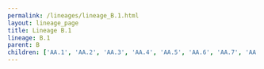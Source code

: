 ```yaml
---
permalink: /lineages/lineage_B.1.html
layout: lineage_page
title: Lineage B.1
lineage: B.1
parent: B
children: ['AA.1', 'AA.2', 'AA.3', 'AA.4', 'AA.5', 'AA.6', 'AA.7', 'AA.8', 'AB.1', 'AC.1', 'AD.1', 'AD.2', 'AD.2.1', 'AE.1', 'AE.2', 'AE.3', 'AE.4', 'AE.5', 'AE.6', 'AE.7', 'AE.8', 'AF.1', 'AG.1', 'AH.1', 'AH.2', 'AH.3', 'AJ.1', 'AK.1', 'AK.2', 'AL.1', 'AM.1', 'AM.2', 'AM.3', 'AM.4', 'AN.1', 'AP.1', 'AQ.1', 'AQ.2', 'AS.1', 'AS.2', 'AT.1', 'AU.1', 'AU.2', 'AU.3', 'AV.1', 'AW.1', 'AY.1', 'AY.2', 'B.1', 'B.1.1', 'B.1.1.1', 'B.1.1.2', 'B.1.1.3', 'B.1.1.4', 'B.1.1.5', 'B.1.1.6', 'B.1.1.7', 'B.1.1.8', 'B.1.1.10', 'B.1.1.12', 'B.1.1.13', 'B.1.1.14', 'B.1.1.15', 'B.1.1.16', 'B.1.1.17', 'B.1.1.20', 'B.1.1.25', 'B.1.1.26', 'B.1.1.27', 'B.1.1.28', 'B.1.1.29', 'B.1.1.30', 'B.1.1.31', 'B.1.1.32', 'B.1.1.33', 'B.1.1.34', 'B.1.1.35', 'B.1.1.36', 'B.1.1.37', 'B.1.1.38', 'B.1.1.39', 'B.1.1.40', 'B.1.1.41', 'B.1.1.43', 'B.1.1.44', 'B.1.1.45', 'B.1.1.46', 'B.1.1.47', 'B.1.1.48', 'B.1.1.49', 'B.1.1.50', 'B.1.1.51', 'B.1.1.52', 'B.1.1.53', 'B.1.1.54', 'B.1.1.55', 'B.1.1.56', 'B.1.1.57', 'B.1.1.58', 'B.1.1.59', 'B.1.1.60', 'B.1.1.61', 'B.1.1.62', 'B.1.1.63', 'B.1.1.64', 'B.1.1.65', 'B.1.1.66', 'B.1.1.67', 'B.1.1.70', 'B.1.1.71', 'B.1.1.72', 'B.1.1.73', 'B.1.1.74', 'B.1.1.75', 'B.1.1.76', 'B.1.1.77', 'B.1.1.78', 'B.1.1.79', 'B.1.1.80', 'B.1.1.81', 'B.1.1.82', 'B.1.1.83', 'B.1.1.84', 'B.1.1.85', 'B.1.1.86', 'B.1.1.87', 'B.1.1.88', 'B.1.1.89', 'B.1.1.90', 'B.1.1.91', 'B.1.1.92', 'B.1.1.93', 'B.1.1.94', 'B.1.1.95', 'B.1.1.96', 'B.1.1.97', 'B.1.1.98', 'B.1.1.99', 'B.1.1.100', 'B.1.1.101', 'B.1.1.102', 'B.1.1.103', 'B.1.1.104', 'B.1.1.105', 'B.1.1.106', 'B.1.1.107', 'B.1.1.108', 'B.1.1.109', 'B.1.1.110', 'B.1.1.111', 'B.1.1.112', 'B.1.1.113', 'B.1.1.114', 'B.1.1.115', 'B.1.1.116', 'B.1.1.117', 'B.1.1.118', 'B.1.1.119', 'B.1.1.120', 'B.1.1.121', 'B.1.1.122', 'B.1.1.123', 'B.1.1.124', 'B.1.1.125', 'B.1.1.126', 'B.1.1.127', 'B.1.1.128', 'B.1.1.129', 'B.1.1.130', 'B.1.1.131', 'B.1.1.132', 'B.1.1.133', 'B.1.1.134', 'B.1.1.135', 'B.1.1.136', 'B.1.1.137', 'B.1.1.138', 'B.1.1.139', 'B.1.1.140', 'B.1.1.141', 'B.1.1.142', 'B.1.1.143', 'B.1.1.144', 'B.1.1.145', 'B.1.1.146', 'B.1.1.147', 'B.1.1.148', 'B.1.1.149', 'B.1.1.150', 'B.1.1.151', 'B.1.1.152', 'B.1.1.153', 'B.1.1.154', 'B.1.1.155', 'B.1.1.156', 'B.1.1.157', 'B.1.1.158', 'B.1.1.159', 'B.1.1.160', 'B.1.1.161', 'B.1.1.162', 'B.1.1.163', 'B.1.1.164', 'B.1.1.165', 'B.1.1.166', 'B.1.1.167', 'B.1.1.168', 'B.1.1.169', 'B.1.1.170', 'B.1.1.171', 'B.1.1.172', 'B.1.1.173', 'B.1.1.174', 'B.1.1.175', 'B.1.1.176', 'B.1.1.177', 'B.1.1.178', 'B.1.1.179', 'B.1.1.180', 'B.1.1.181', 'B.1.1.182', 'B.1.1.183', 'B.1.1.184', 'B.1.1.185', 'B.1.1.186', 'B.1.1.187', 'B.1.1.189', 'B.1.1.190', 'B.1.1.191', 'B.1.1.192', 'B.1.1.193', 'B.1.1.194', 'B.1.1.195', 'B.1.1.196', 'B.1.1.197', 'B.1.1.198', 'B.1.1.199', 'B.1.1.200', 'B.1.1.201', 'B.1.1.202', 'B.1.1.203', 'B.1.1.204', 'B.1.1.205', 'B.1.1.206', 'B.1.1.207', 'B.1.1.208', 'B.1.1.209', 'B.1.1.210', 'B.1.1.211', 'B.1.1.212', 'B.1.1.213', 'B.1.1.214', 'B.1.1.215', 'B.1.1.216', 'B.1.1.217', 'B.1.1.218', 'B.1.1.219', 'B.1.1.220', 'B.1.1.221', 'B.1.1.222', 'B.1.1.223', 'B.1.1.224', 'B.1.1.225', 'B.1.1.226', 'B.1.1.227', 'B.1.1.231', 'B.1.1.232', 'B.1.1.233', 'B.1.1.234', 'B.1.1.235', 'B.1.1.236', 'B.1.1.237', 'B.1.1.238', 'B.1.1.239', 'B.1.1.240', 'B.1.1.241', 'B.1.1.242', 'B.1.1.243', 'B.1.1.244', 'B.1.1.245', 'B.1.1.246', 'B.1.1.247', 'B.1.1.248', 'B.1.1.249', 'B.1.1.250', 'B.1.1.251', 'B.1.1.252', 'B.1.1.253', 'B.1.1.254', 'B.1.1.255', 'B.1.1.256', 'B.1.1.257', 'B.1.1.258', 'B.1.1.259', 'B.1.1.260', 'B.1.1.261', 'B.1.1.262', 'B.1.1.263', 'B.1.1.264', 'B.1.1.265', 'B.1.1.266', 'B.1.1.267', 'B.1.1.268', 'B.1.1.269', 'B.1.1.270', 'B.1.1.271', 'B.1.1.272', 'B.1.1.273', 'B.1.1.274', 'B.1.1.275', 'B.1.1.276', 'B.1.1.277', 'B.1.1.278', 'B.1.1.279', 'B.1.1.280', 'B.1.1.281', 'B.1.1.282', 'B.1.1.283', 'B.1.1.284', 'B.1.1.285', 'B.1.1.286', 'B.1.1.287', 'B.1.1.288', 'B.1.1.289', 'B.1.1.290', 'B.1.1.291', 'B.1.1.292', 'B.1.1.293', 'B.1.1.294', 'B.1.1.295', 'B.1.1.296', 'B.1.1.297', 'B.1.1.298', 'B.1.1.299', 'B.1.1.300', 'B.1.1.301', 'B.1.1.302', 'B.1.1.303', 'B.1.1.304', 'B.1.1.305', 'B.1.1.306', 'B.1.1.307', 'B.1.1.308', 'B.1.1.309', 'B.1.1.310', 'B.1.1.311', 'B.1.1.312', 'B.1.1.313', 'B.1.1.314', 'B.1.1.315', 'B.1.1.316', 'B.1.1.317', 'B.1.1.318', 'B.1.1.319', 'B.1.1.320', 'B.1.1.322', 'B.1.1.323', 'B.1.1.324', 'B.1.1.325', 'B.1.1.326', 'B.1.1.327', 'B.1.1.328', 'B.1.1.329', 'B.1.1.330', 'B.1.1.331', 'B.1.1.332', 'B.1.1.333', 'B.1.1.334', 'B.1.1.335', 'B.1.1.336', 'B.1.1.337', 'B.1.1.338', 'B.1.1.339', 'B.1.1.340', 'B.1.1.341', 'B.1.1.342', 'B.1.1.343', 'B.1.1.344', 'B.1.1.345', 'B.1.1.346', 'B.1.1.347', 'B.1.1.348', 'B.1.1.349', 'B.1.1.350', 'B.1.1.351', 'B.1.1.352', 'B.1.1.353', 'B.1.1.354', 'B.1.1.355', 'B.1.1.356', 'B.1.1.357', 'B.1.1.358', 'B.1.1.359', 'B.1.1.360', 'B.1.1.361', 'B.1.1.362', 'B.1.1.363', 'B.1.1.364', 'B.1.1.365', 'B.1.1.366', 'B.1.1.367', 'B.1.1.368', 'B.1.1.369', 'B.1.1.370', 'B.1.1.371', 'B.1.1.372', 'B.1.1.373', 'B.1.1.374', 'B.1.1.375', 'B.1.1.376', 'B.1.1.377', 'B.1.1.378', 'B.1.1.379', 'B.1.1.380', 'B.1.1.381', 'B.1.1.382', 'B.1.1.383', 'B.1.1.384', 'B.1.1.385', 'B.1.1.386', 'B.1.1.387', 'B.1.1.388', 'B.1.1.389', 'B.1.1.391', 'B.1.1.392', 'B.1.1.393', 'B.1.1.394', 'B.1.1.395', 'B.1.1.396', 'B.1.1.397', 'B.1.1.398', 'B.1.1.399', 'B.1.1.400', 'B.1.1.401', 'B.1.1.402', 'B.1.1.403', 'B.1.1.404', 'B.1.1.405', 'B.1.1.406', 'B.1.1.407', 'B.1.1.408', 'B.1.1.409', 'B.1.1.410', 'B.1.1.411', 'B.1.1.412', 'B.1.1.413', 'B.1.1.414', 'B.1.1.415', 'B.1.1.416', 'B.1.1.417', 'B.1.1.418', 'B.1.1.419', 'B.1.1.420', 'B.1.1.421', 'B.1.1.422', 'B.1.1.423', 'B.1.1.424', 'B.1.1.425', 'B.1.1.426', 'B.1.1.427', 'B.1.1.428', 'B.1.1.429', 'B.1.1.430', 'B.1.1.431', 'B.1.1.432', 'B.1.1.433', 'B.1.1.434', 'B.1.1.435', 'B.1.1.436', 'B.1.1.437', 'B.1.1.438', 'B.1.1.439', 'B.1.1.440', 'B.1.1.441', 'B.1.1.442', 'B.1.1.444', 'B.1.1.445', 'B.1.1.446', 'B.1.1.447', 'B.1.1.448', 'B.1.1.449', 'B.1.1.450', 'B.1.1.451', 'B.1.1.452', 'B.1.1.453', 'B.1.1.456', 'B.1.1.458', 'B.1.1.459', 'B.1.1.461', 'B.1.1.462', 'B.1.1.463', 'B.1.1.464', 'B.1.1.465', 'B.1.1.466', 'B.1.1.467', 'B.1.1.480', 'B.1.1.481', 'B.1.1.482', 'B.1.1.483', 'B.1.1.484', 'B.1.1.485', 'B.1.1.486', 'B.1.1.487', 'B.1.1.500', 'B.1.1.506', 'B.1.1.507', 'B.1.1.512', 'B.1.1.513', 'B.1.1.514', 'B.1.1.515', 'B.1.1.516', 'B.1.1.517', 'B.1.1.518', 'B.1.1.519', 'B.1.1.521', 'B.1.1.522', 'B.1.1.523', 'B.1.1.524', 'B.1.1.525', 'B.1.1.526', 'B.1.2', 'B.1.3', 'B.1.3.1', 'B.1.3.2', 'B.1.3.3', 'B.1.3.4', 'B.1.5', 'B.1.5.2', 'B.1.5.5', 'B.1.5.6', 'B.1.5.11', 'B.1.5.12', 'B.1.5.13', 'B.1.5.15', 'B.1.5.16', 'B.1.5.17', 'B.1.5.18', 'B.1.5.19', 'B.1.5.21', 'B.1.5.25', 'B.1.5.26', 'B.1.5.27', 'B.1.5.28', 'B.1.5.29', 'B.1.5.30', 'B.1.5.31', 'B.1.5.32', 'B.1.5.33', 'B.1.5.34', 'B.1.5.35', 'B.1.5.36', 'B.1.6', 'B.1.8', 'B.1.8.2', 'B.1.9', 'B.1.9.1', 'B.1.9.2', 'B.1.9.3', 'B.1.9.4', 'B.1.9.5', 'B.1.9.6', 'B.1.11', 'B.1.12', 'B.1.13', 'B.1.14', 'B.1.19', 'B.1.21', 'B.1.22', 'B.1.22.1', 'B.1.23', 'B.1.25', 'B.1.26', 'B.1.34', 'B.1.35', 'B.1.36', 'B.1.36.1', 'B.1.36.2', 'B.1.36.3', 'B.1.36.4', 'B.1.36.5', 'B.1.36.6', 'B.1.36.7', 'B.1.36.8', 'B.1.36.9', 'B.1.36.10', 'B.1.36.11', 'B.1.36.12', 'B.1.36.13', 'B.1.36.14', 'B.1.36.15', 'B.1.36.16', 'B.1.36.17', 'B.1.36.17.1', 'B.1.36.18', 'B.1.36.19', 'B.1.36.20', 'B.1.36.21', 'B.1.36.22', 'B.1.36.23', 'B.1.36.24', 'B.1.36.25', 'B.1.36.26', 'B.1.36.27', 'B.1.36.28', 'B.1.36.29', 'B.1.36.31', 'B.1.36.33', 'B.1.36.34', 'B.1.36.35', 'B.1.36.36', 'B.1.36.37', 'B.1.36.38', 'B.1.36.39', 'B.1.37', 'B.1.38', 'B.1.39', 'B.1.40', 'B.1.44', 'B.1.67', 'B.1.69', 'B.1.70', 'B.1.74', 'B.1.75', 'B.1.76', 'B.1.77', 'B.1.78', 'B.1.79', 'B.1.80', 'B.1.81', 'B.1.82', 'B.1.83', 'B.1.84', 'B.1.88', 'B.1.89', 'B.1.90', 'B.1.91', 'B.1.93', 'B.1.94', 'B.1.95', 'B.1.96', 'B.1.97', 'B.1.98', 'B.1.102', 'B.1.103', 'B.1.104', 'B.1.105', 'B.1.106', 'B.1.107', 'B.1.108', 'B.1.109', 'B.1.110', 'B.1.110.1', 'B.1.110.2', 'B.1.110.3', 'B.1.111', 'B.1.112', 'B.1.113', 'B.1.114', 'B.1.115', 'B.1.116', 'B.1.117', 'B.1.118', 'B.1.119', 'B.1.120', 'B.1.124', 'B.1.126', 'B.1.127', 'B.1.128', 'B.1.131', 'B.1.133', 'B.1.134', 'B.1.135', 'B.1.136', 'B.1.137', 'B.1.138', 'B.1.139', 'B.1.140', 'B.1.141', 'B.1.142', 'B.1.143', 'B.1.144', 'B.1.145', 'B.1.146', 'B.1.147', 'B.1.149', 'B.1.150', 'B.1.151', 'B.1.152', 'B.1.153', 'B.1.154', 'B.1.156', 'B.1.157', 'B.1.158', 'B.1.159', 'B.1.160', 'B.1.160.1', 'B.1.160.2', 'B.1.160.3', 'B.1.160.4', 'B.1.160.5', 'B.1.160.6', 'B.1.160.7', 'B.1.160.8', 'B.1.160.9', 'B.1.160.10', 'B.1.160.11', 'B.1.160.12', 'B.1.160.13', 'B.1.160.14', 'B.1.160.15', 'B.1.160.16', 'B.1.160.17', 'B.1.160.18', 'B.1.160.19', 'B.1.160.20', 'B.1.160.21', 'B.1.160.22', 'B.1.160.23', 'B.1.160.24', 'B.1.160.25', 'B.1.160.26', 'B.1.160.27', 'B.1.160.28', 'B.1.160.29', 'B.1.160.30', 'B.1.160.31', 'B.1.160.32', 'B.1.160.33', 'B.1.161', 'B.1.162', 'B.1.163', 'B.1.164', 'B.1.165', 'B.1.166', 'B.1.167', 'B.1.168', 'B.1.169', 'B.1.170', 'B.1.173', 'B.1.177', 'B.1.177.1', 'B.1.177.2', 'B.1.177.3', 'B.1.177.4', 'B.1.177.5', 'B.1.177.6', 'B.1.177.7', 'B.1.177.8', 'B.1.177.9', 'B.1.177.10', 'B.1.177.11', 'B.1.177.12', 'B.1.177.13', 'B.1.177.14', 'B.1.177.15', 'B.1.177.16', 'B.1.177.17', 'B.1.177.18', 'B.1.177.19', 'B.1.177.20', 'B.1.177.21', 'B.1.177.22', 'B.1.177.23', 'B.1.177.24', 'B.1.177.25', 'B.1.177.26', 'B.1.177.27', 'B.1.177.28', 'B.1.177.29', 'B.1.177.30', 'B.1.177.31', 'B.1.177.32', 'B.1.177.33', 'B.1.177.34', 'B.1.177.35', 'B.1.177.36', 'B.1.177.37', 'B.1.177.38', 'B.1.177.39', 'B.1.177.40', 'B.1.177.41', 'B.1.177.42', 'B.1.177.43', 'B.1.177.44', 'B.1.177.45', 'B.1.177.46', 'B.1.177.47', 'B.1.177.48', 'B.1.177.49', 'B.1.177.50', 'B.1.177.51', 'B.1.177.52', 'B.1.177.53', 'B.1.177.54', 'B.1.177.55', 'B.1.177.56', 'B.1.177.57', 'B.1.177.58', 'B.1.177.59', 'B.1.177.60', 'B.1.177.61', 'B.1.177.62', 'B.1.177.63', 'B.1.177.64', 'B.1.177.65', 'B.1.177.66', 'B.1.177.67', 'B.1.177.68', 'B.1.177.69', 'B.1.177.70', 'B.1.177.71', 'B.1.177.72', 'B.1.177.73', 'B.1.177.74', 'B.1.177.75', 'B.1.177.76', 'B.1.177.77', 'B.1.177.78', 'B.1.177.79', 'B.1.177.80', 'B.1.177.81', 'B.1.177.82', 'B.1.177.83', 'B.1.177.84', 'B.1.177.85', 'B.1.177.86', 'B.1.177.87', 'B.1.177.88', 'B.1.177.89', 'B.1.178', 'B.1.179', 'B.1.180', 'B.1.181', 'B.1.182', 'B.1.183', 'B.1.184', 'B.1.185', 'B.1.186', 'B.1.187', 'B.1.188', 'B.1.189', 'B.1.190', 'B.1.191', 'B.1.192', 'B.1.193', 'B.1.194', 'B.1.195', 'B.1.196', 'B.1.197', 'B.1.198', 'B.1.199', 'B.1.200', 'B.1.201', 'B.1.202', 'B.1.203', 'B.1.204', 'B.1.205', 'B.1.206', 'B.1.207', 'B.1.208', 'B.1.209', 'B.1.210', 'B.1.211', 'B.1.212', 'B.1.213', 'B.1.214', 'B.1.214.1', 'B.1.214.2', 'B.1.214.3', 'B.1.214.4', 'B.1.215', 'B.1.216', 'B.1.217', 'B.1.218', 'B.1.219', 'B.1.220', 'B.1.221', 'B.1.221.1', 'B.1.221.2', 'B.1.221.3', 'B.1.221.4', 'B.1.222', 'B.1.223', 'B.1.224', 'B.1.225', 'B.1.226', 'B.1.227', 'B.1.228', 'B.1.229', 'B.1.230', 'B.1.231', 'B.1.232', 'B.1.233', 'B.1.234', 'B.1.235', 'B.1.236', 'B.1.237', 'B.1.238', 'B.1.239', 'B.1.240', 'B.1.240.1', 'B.1.240.2', 'B.1.241', 'B.1.242', 'B.1.243', 'B.1.243.1', 'B.1.244', 'B.1.245', 'B.1.246', 'B.1.247', 'B.1.248', 'B.1.249', 'B.1.250', 'B.1.251', 'B.1.252', 'B.1.253', 'B.1.254', 'B.1.255', 'B.1.256', 'B.1.257', 'B.1.258', 'B.1.258.1', 'B.1.258.2', 'B.1.258.3', 'B.1.258.4', 'B.1.258.5', 'B.1.258.6', 'B.1.258.7', 'B.1.258.8', 'B.1.258.9', 'B.1.258.10', 'B.1.258.11', 'B.1.258.12', 'B.1.258.13', 'B.1.258.14', 'B.1.258.15', 'B.1.258.16', 'B.1.258.17', 'B.1.258.18', 'B.1.258.19', 'B.1.258.20', 'B.1.258.21', 'B.1.258.22', 'B.1.258.23', 'B.1.258.24', 'B.1.259', 'B.1.260', 'B.1.261', 'B.1.262', 'B.1.263', 'B.1.264', 'B.1.264.1', 'B.1.265', 'B.1.266', 'B.1.267', 'B.1.268', 'B.1.269', 'B.1.270', 'B.1.271', 'B.1.272', 'B.1.273', 'B.1.274', 'B.1.275', 'B.1.276', 'B.1.277', 'B.1.278', 'B.1.279', 'B.1.280', 'B.1.281', 'B.1.282', 'B.1.283', 'B.1.284', 'B.1.285', 'B.1.286', 'B.1.287', 'B.1.288', 'B.1.289', 'B.1.290', 'B.1.291', 'B.1.292', 'B.1.293', 'B.1.294', 'B.1.295', 'B.1.296', 'B.1.297', 'B.1.297.1', 'B.1.298', 'B.1.299', 'B.1.300', 'B.1.301', 'B.1.302', 'B.1.303', 'B.1.304', 'B.1.305', 'B.1.306', 'B.1.307', 'B.1.308', 'B.1.309', 'B.1.310', 'B.1.311', 'B.1.312', 'B.1.313', 'B.1.314', 'B.1.315', 'B.1.316', 'B.1.317', 'B.1.318', 'B.1.319', 'B.1.320', 'B.1.321', 'B.1.322', 'B.1.323', 'B.1.324', 'B.1.325', 'B.1.326', 'B.1.327', 'B.1.328', 'B.1.329', 'B.1.330', 'B.1.331', 'B.1.332', 'B.1.333', 'B.1.333.1', 'B.1.334', 'B.1.335', 'B.1.336', 'B.1.337', 'B.1.338', 'B.1.339', 'B.1.340', 'B.1.341', 'B.1.342', 'B.1.343', 'B.1.344', 'B.1.345', 'B.1.346', 'B.1.347', 'B.1.348', 'B.1.349', 'B.1.350', 'B.1.350.1', 'B.1.351', 'B.1.351.1', 'B.1.351.2', 'B.1.351.3', 'B.1.352', 'B.1.353', 'B.1.354', 'B.1.355', 'B.1.356', 'B.1.357', 'B.1.358', 'B.1.359', 'B.1.360', 'B.1.361', 'B.1.362', 'B.1.362.1', 'B.1.362.2', 'B.1.363', 'B.1.364', 'B.1.365', 'B.1.366', 'B.1.367', 'B.1.368', 'B.1.369', 'B.1.369.1', 'B.1.370', 'B.1.371', 'B.1.372', 'B.1.373', 'B.1.374', 'B.1.374.1', 'B.1.375', 'B.1.376', 'B.1.377', 'B.1.378', 'B.1.379', 'B.1.380', 'B.1.381', 'B.1.382', 'B.1.383', 'B.1.384', 'B.1.385', 'B.1.386', 'B.1.387', 'B.1.388', 'B.1.389', 'B.1.390', 'B.1.391', 'B.1.392', 'B.1.393', 'B.1.394', 'B.1.395', 'B.1.396', 'B.1.397', 'B.1.398', 'B.1.399', 'B.1.400', 'B.1.400.1', 'B.1.401', 'B.1.402', 'B.1.403', 'B.1.404', 'B.1.405', 'B.1.406', 'B.1.407', 'B.1.408', 'B.1.409', 'B.1.410', 'B.1.411', 'B.1.412', 'B.1.413', 'B.1.414', 'B.1.415', 'B.1.416', 'B.1.416.1', 'B.1.417', 'B.1.418', 'B.1.419', 'B.1.420', 'B.1.421', 'B.1.422', 'B.1.423', 'B.1.424', 'B.1.425', 'B.1.426', 'B.1.427', 'B.1.428', 'B.1.428.1', 'B.1.428.2', 'B.1.428.3', 'B.1.429', 'B.1.429.1', 'B.1.431', 'B.1.432', 'B.1.433', 'B.1.434', 'B.1.435', 'B.1.436', 'B.1.437', 'B.1.438', 'B.1.438.1', 'B.1.438.2', 'B.1.438.3', 'B.1.438.4', 'B.1.439', 'B.1.440', 'B.1.441', 'B.1.442', 'B.1.443', 'B.1.444', 'B.1.445', 'B.1.446', 'B.1.447', 'B.1.448', 'B.1.449', 'B.1.450', 'B.1.451', 'B.1.452', 'B.1.453', 'B.1.454', 'B.1.455', 'B.1.456', 'B.1.457', 'B.1.457.1', 'B.1.458', 'B.1.459', 'B.1.460', 'B.1.461', 'B.1.462', 'B.1.463', 'B.1.464', 'B.1.465', 'B.1.466', 'B.1.466.1', 'B.1.466.2', 'B.1.467', 'B.1.468', 'B.1.469', 'B.1.470', 'B.1.471', 'B.1.472', 'B.1.473', 'B.1.474', 'B.1.475', 'B.1.476', 'B.1.477', 'B.1.478', 'B.1.479', 'B.1.480', 'B.1.481', 'B.1.482', 'B.1.483', 'B.1.484', 'B.1.485', 'B.1.486', 'B.1.487', 'B.1.488', 'B.1.489', 'B.1.490', 'B.1.491', 'B.1.492', 'B.1.493', 'B.1.494', 'B.1.495', 'B.1.496', 'B.1.497', 'B.1.498', 'B.1.499', 'B.1.499.1', 'B.1.500', 'B.1.501', 'B.1.502', 'B.1.503', 'B.1.504', 'B.1.505', 'B.1.506', 'B.1.507', 'B.1.508', 'B.1.509', 'B.1.510', 'B.1.511', 'B.1.512', 'B.1.513', 'B.1.514', 'B.1.515', 'B.1.516', 'B.1.517', 'B.1.517.1', 'B.1.518', 'B.1.519', 'B.1.520', 'B.1.521', 'B.1.523', 'B.1.524', 'B.1.525', 'B.1.526', 'B.1.526.1', 'B.1.526.2', 'B.1.526.3', 'B.1.527', 'B.1.528', 'B.1.529', 'B.1.530', 'B.1.531', 'B.1.532', 'B.1.533', 'B.1.534', 'B.1.535', 'B.1.536', 'B.1.537', 'B.1.538', 'B.1.539', 'B.1.540', 'B.1.541', 'B.1.542', 'B.1.543', 'B.1.544', 'B.1.545', 'B.1.546', 'B.1.547', 'B.1.548', 'B.1.549', 'B.1.550', 'B.1.551', 'B.1.552', 'B.1.554', 'B.1.555', 'B.1.556', 'B.1.557', 'B.1.558', 'B.1.559', 'B.1.560', 'B.1.561', 'B.1.562', 'B.1.563', 'B.1.564', 'B.1.564.1', 'B.1.565', 'B.1.566', 'B.1.567', 'B.1.568', 'B.1.569', 'B.1.570', 'B.1.571', 'B.1.572', 'B.1.573', 'B.1.574', 'B.1.575', 'B.1.575.1', 'B.1.575.2', 'B.1.576', 'B.1.577', 'B.1.578', 'B.1.579', 'B.1.580', 'B.1.581', 'B.1.582', 'B.1.585', 'B.1.586', 'B.1.587', 'B.1.588', 'B.1.588.1', 'B.1.589', 'B.1.590', 'B.1.591', 'B.1.592', 'B.1.593', 'B.1.594', 'B.1.595', 'B.1.595.1', 'B.1.595.2', 'B.1.595.3', 'B.1.595.4', 'B.1.596', 'B.1.596.1', 'B.1.597', 'B.1.598', 'B.1.599', 'B.1.600', 'B.1.601', 'B.1.602', 'B.1.603', 'B.1.604', 'B.1.605', 'B.1.606', 'B.1.607', 'B.1.609', 'B.1.610', 'B.1.611', 'B.1.612', 'B.1.613', 'B.1.614', 'B.1.615', 'B.1.616', 'B.1.617', 'B.1.617.1', 'B.1.617.2', 'B.1.617.3', 'B.1.618', 'B.1.619', 'B.1.620', 'B.1.621', 'B.1.622', 'B.1.623', 'B.1.624', 'B.1.625', 'B.1.626', 'C.1', 'C.1.1', 'C.2', 'C.2.1', 'C.3', 'C.4', 'C.5', 'C.6', 'C.7', 'C.8', 'C.9', 'C.10', 'C.11', 'C.12', 'C.13', 'C.14', 'C.15', 'C.16', 'C.17', 'C.18', 'C.19', 'C.20', 'C.21', 'C.22', 'C.23', 'C.25', 'C.26', 'C.27', 'C.28', 'C.29', 'C.30', 'C.30.1', 'C.31', 'C.32', 'C.33', 'C.34', 'C.35', 'C.36', 'C.36.1', 'C.36.2', 'C.36.3', 'C.36.3.1', 'C.37', 'D.2', 'D.3', 'D.4', 'D.5', 'G.1', 'K.1', 'K.2', 'K.3', 'L.1', 'L.2', 'L.3', 'L.4', 'M.1', 'M.2', 'M.3', 'N.1', 'N.2', 'N.3', 'N.4', 'N.5', 'N.6', 'N.7', 'N.8', 'N.9', 'N.10', 'P.1', 'P.1.1', 'P.1.2', 'P.2', 'P.3', 'P.4', 'P.5', 'R.1', 'R.2', 'S.1', 'U.1', 'U.2', 'U.3', 'V.1', 'V.2', 'W.1', 'W.2', 'W.3', 'W.4', 'Y.1', 'Z.1']
---
```

